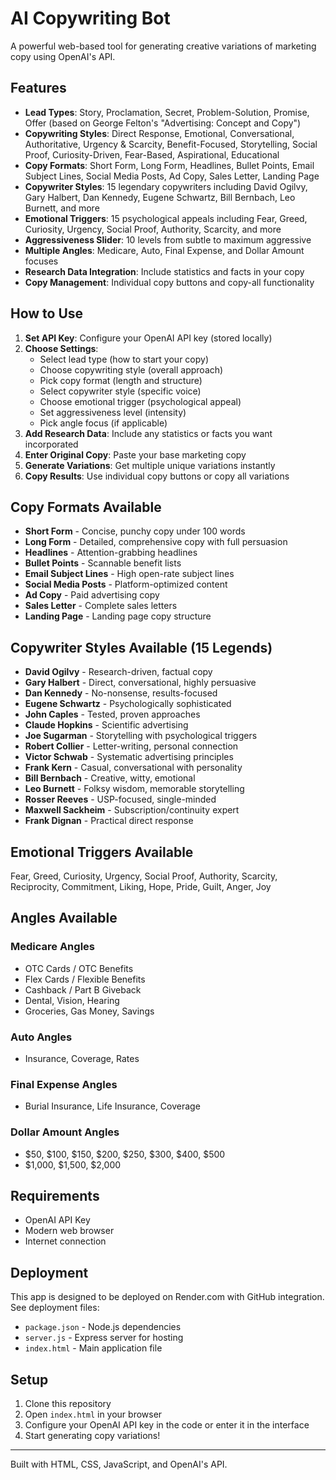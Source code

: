 # AI Copywriting Bot

A powerful web-based tool for generating creative variations of marketing copy using OpenAI's API.

## Features

- **Lead Types**: Story, Proclamation, Secret, Problem-Solution, Promise, Offer (based on George Felton's "Advertising: Concept and Copy")
- **Copywriting Styles**: Direct Response, Emotional, Conversational, Authoritative, Urgency & Scarcity, Benefit-Focused, Storytelling, Social Proof, Curiosity-Driven, Fear-Based, Aspirational, Educational
- **Copy Formats**: Short Form, Long Form, Headlines, Bullet Points, Email Subject Lines, Social Media Posts, Ad Copy, Sales Letter, Landing Page
- **Copywriter Styles**: 15 legendary copywriters including David Ogilvy, Gary Halbert, Dan Kennedy, Eugene Schwartz, Bill Bernbach, Leo Burnett, and more
- **Emotional Triggers**: 15 psychological appeals including Fear, Greed, Curiosity, Urgency, Social Proof, Authority, Scarcity, and more
- **Aggressiveness Slider**: 10 levels from subtle to maximum aggressive
- **Multiple Angles**: Medicare, Auto, Final Expense, and Dollar Amount focuses
- **Research Data Integration**: Include statistics and facts in your copy
- **Copy Management**: Individual copy buttons and copy-all functionality

## How to Use

1. **Set API Key**: Configure your OpenAI API key (stored locally)
2. **Choose Settings**: 
   - Select lead type (how to start your copy)
   - Choose copywriting style (overall approach)
   - Pick copy format (length and structure)
   - Select copywriter style (specific voice)
   - Choose emotional trigger (psychological appeal)
   - Set aggressiveness level (intensity)
   - Pick angle focus (if applicable)
3. **Add Research Data**: Include any statistics or facts you want incorporated
4. **Enter Original Copy**: Paste your base marketing copy
5. **Generate Variations**: Get multiple unique variations instantly
6. **Copy Results**: Use individual copy buttons or copy all variations

## Copy Formats Available

- **Short Form** - Concise, punchy copy under 100 words
- **Long Form** - Detailed, comprehensive copy with full persuasion
- **Headlines** - Attention-grabbing headlines
- **Bullet Points** - Scannable benefit lists
- **Email Subject Lines** - High open-rate subject lines
- **Social Media Posts** - Platform-optimized content
- **Ad Copy** - Paid advertising copy
- **Sales Letter** - Complete sales letters
- **Landing Page** - Landing page copy structure

## Copywriter Styles Available (15 Legends)

- **David Ogilvy** - Research-driven, factual copy
- **Gary Halbert** - Direct, conversational, highly persuasive
- **Dan Kennedy** - No-nonsense, results-focused
- **Eugene Schwartz** - Psychologically sophisticated
- **John Caples** - Tested, proven approaches
- **Claude Hopkins** - Scientific advertising
- **Joe Sugarman** - Storytelling with psychological triggers
- **Robert Collier** - Letter-writing, personal connection
- **Victor Schwab** - Systematic advertising principles
- **Frank Kern** - Casual, conversational with personality
- **Bill Bernbach** - Creative, witty, emotional
- **Leo Burnett** - Folksy wisdom, memorable storytelling
- **Rosser Reeves** - USP-focused, single-minded
- **Maxwell Sackheim** - Subscription/continuity expert
- **Frank Dignan** - Practical direct response

## Emotional Triggers Available

Fear, Greed, Curiosity, Urgency, Social Proof, Authority, Scarcity, Reciprocity, Commitment, Liking, Hope, Pride, Guilt, Anger, Joy

## Angles Available

### Medicare Angles
- OTC Cards / OTC Benefits
- Flex Cards / Flexible Benefits
- Cashback / Part B Giveback
- Dental, Vision, Hearing
- Groceries, Gas Money, Savings

### Auto Angles
- Insurance, Coverage, Rates

### Final Expense Angles
- Burial Insurance, Life Insurance, Coverage

### Dollar Amount Angles
- $50, $100, $150, $200, $250, $300, $400, $500
- $1,000, $1,500, $2,000

## Requirements

- OpenAI API Key
- Modern web browser
- Internet connection

## Deployment

This app is designed to be deployed on Render.com with GitHub integration. See deployment files:
- `package.json` - Node.js dependencies
- `server.js` - Express server for hosting
- `index.html` - Main application file

## Setup

1. Clone this repository
2. Open `index.html` in your browser
3. Configure your OpenAI API key in the code or enter it in the interface
4. Start generating copy variations!

---

Built with HTML, CSS, JavaScript, and OpenAI's API. 
